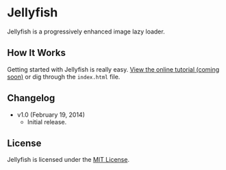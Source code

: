 # Jellyfish
Jellyfish is a progressively enhanced image lazy loader.

## How It Works
Getting started with Jellyfish is really easy. [View the online tutorial (coming soon)](http://cferdinandi.github.com/jellyfish/) or dig through the `index.html` file.

## Changelog
* v1.0 (February 19, 2014)
  * Initial release.

## License
Jellyfish is licensed under the [MIT License](http://gomakethings.com/mit/).